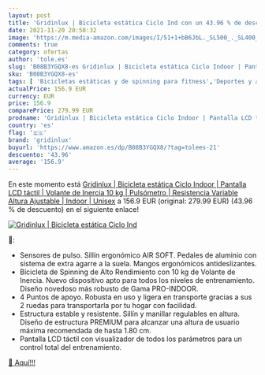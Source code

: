 ```yaml
---
layout: post
title: 'Gridinlux | Bicicleta estática Ciclo Ind con un 43.96 % de descuento'
date: 2021-11-20 20:50:32
image: 'https://m.media-amazon.com/images/I/51+1+bB6JbL._SL500_._SL400_.jpg'
comments: true
category: ofertas
author: 'tole.es'
slug: 'B08B3YGQX8-es Gridinlux | Bicicleta estática Ciclo Indoor | Pantalla LCD...'
sku: 'B08B3YGQX8-es'
tags: [ 'Bicicletas estáticas y de spinning para fitness','Deportes y aire libre','Fitness y ejercicio','Máquinas de cardio para fitness','bicicleta','gridinlux', ]
actualPrice: 156.9 EUR
currency: EUR
price: 156.9
comparePrice: 279.99 EUR
prodname: 'Gridinlux | Bicicleta estática Ciclo Indoor | Pantalla LCD táctil | Volante de Inercia 10 kg | Pulsómetro | Resistencia Variable  Altura Ajustable | Indoor | Unisex'
country: 'es'
flag: '🇪🇸'
brand: 'gridinlux'
buyurl: 'https://www.amazon.es/dp/B08B3YGQX8/?tag=tolees-21'
descuento: '43.96'
average: '156.9'
---
```


En este momento está [Gridinlux | Bicicleta estática Ciclo Indoor | Pantalla LCD táctil | Volante de Inercia 10 kg | Pulsómetro | Resistencia Variable  Altura Ajustable | Indoor | Unisex](https://www.amazon.es/dp/B08B3YGQX8/?tag=tolees-21) a 156.9 EUR (original: 279.99 EUR) (43.96 %  de descuento) en el siguiente enlace!

[![Gridinlux | Bicicleta estática Ciclo Ind](https://m.media-amazon.com/images/I/51+1+bB6JbL._SL500_._SL400_.jpg)](https://www.amazon.es/dp/B08B3YGQX8/?tag=tolees-21)

🔎:

- Sensores de pulso. Sillín ergonómico AIR SOFT. Pedales de aluminio con sistema de extra agarre a la suela. Mangos ergonómicos antideslizantes.
- Bicicleta de Spinning de Alto Rendimiento con 10 kg de Volante de Inercia. Nuevo dispositivo apto para todos los niveles de entrenamiento. Diseño novedoso más robusto de Gama PRO-INDOOR.
- 4 Puntos de apoyo. Robusta en uso y ligera en transporte gracias a sus 2 ruedas para transportarla por tu hogar con facilidad.
- Estructura estable y resistente. Sillín y manillar regulables en altura. Diseño de estructura PREMIUM para alcanzar una altura de usuario máxima recomendada de hasta 1.80 cm.
- Pantalla LCD táctil con visualizador de todos los parámetros para un control total del entrenamiento.

[🛒 Aquí!!!](https://www.amazon.es/dp/B08B3YGQX8/?tag=tolees-21)
